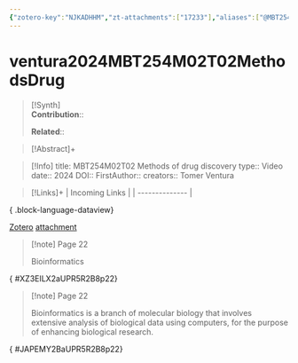 ```yaml
---
{"zotero-key":"NJKADHHM","zt-attachments":["17233"],"aliases":["@MBT254M02T02 Methods of drug discovery"],"keywords":null,"FirstAuthor":"[[ Tomer Ventura]]","tags":["source/video","Uni/MBT254"],"dg-publish":true,"title":"MBT254M02T02 Methods of drug discovery","citekey":"ventura2024MBT254M02T02MethodsDrug","permalink":"/sources/ventura2024-mbt-254-m02-t02-methods-drug/","dgPassFrontmatter":true}
---
```


# ventura2024MBT254M02T02MethodsDrug

>[!Synth]  
>**Contribution**::  
>  
>**Related**:: 
>  

> [!Abstract]+
> 

> [!Info]
> title: MBT254M02T02 Methods of drug discovery
> type:: Video 
> date:: 2024
> DOI:: 
> FirstAuthor:: 
> creators:: Tomer Ventura

> [!Links]+
>  | Incoming Links |
> | -------------- |
> 
{ .block-language-dataview}


[Zotero](zotero://select/library/items/NJKADHHM) [attachment](<file:///Users/nathanmaxwell/Zotero/storage/UPR5R2B8/Ventura%20-%202024%20-%20MBT254M02T02%20Methods%20of%20drug%20discovery.pdf>)

> [!note] Page 22
> 
> Bioinformatics
>
{ #XZ3EILX2aUPR5R2B8p22}


> [!note] Page 22
> 
> Bioinformatics is a branch of molecular biology that involves extensive analysis of biological data using computers, for the purpose of enhancing biological research.
>
{ #JAPEMY2BaUPR5R2B8p22}

